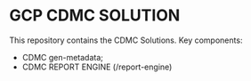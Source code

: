 # GCP CDMC SOLUTION

This repository contains the CDMC Solutions. Key components:

- CDMC gen-metadata;
- CDMC REPORT ENGINE (/report-engine)
